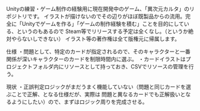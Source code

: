 Unityの練習・ゲーム制作の経験用に現在開発中のゲーム、「異次元カルタ」のリポジトリです。
イラストが描けないのでその辺りがほぼ既製品からの流用。完全に「Unityでゲームを作る」「ゲームの制作経験を積む」ことを目的にしている、というのもあるので
Steam等でリリースする予定は全くなし。（というか絶対やらないしできない）
イラスト等の著作権は全て版権元に帰属します。

仕様
・問題として、特定のカードが指定されるので、そのキャラクターと一番関係が深いキャラクターのカードを制限時間内に選ぶ。
・カードイラストはプロジェクトフォルダ内にリソースとして持っておき、CSVでリソースの管理を行う。

現状
・正誤判定ロジックがまだうまく機能していない（問題と同じカードを選ぶことで正解、となる仕様だが、実際は
問題と異なるカードでも正解扱いとなるようにしたい）ので、まずはロジック周りを完成させる。
